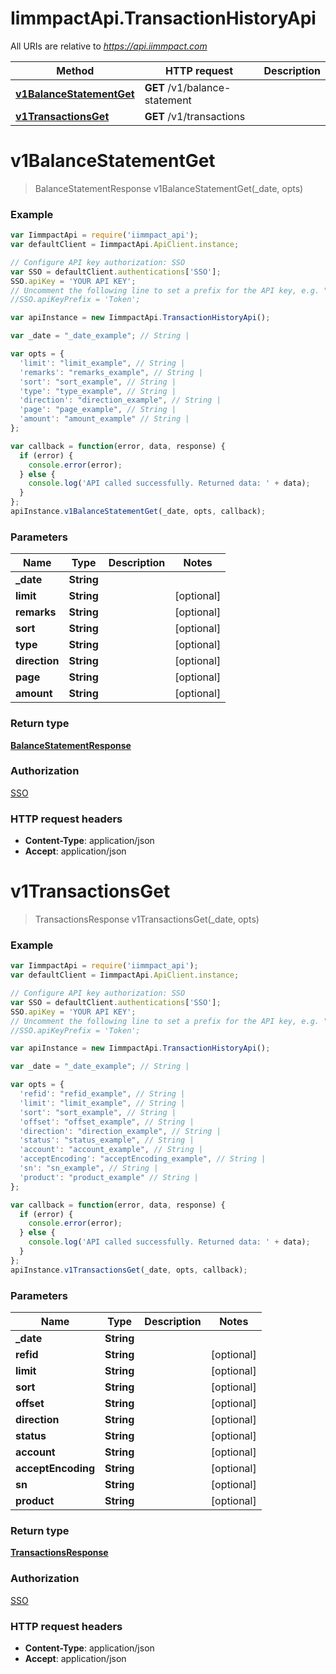 # IimmpactApi.TransactionHistoryApi

All URIs are relative to *https://api.iimmpact.com*

Method | HTTP request | Description
------------- | ------------- | -------------
[**v1BalanceStatementGet**](TransactionHistoryApi.md#v1BalanceStatementGet) | **GET** /v1/balance-statement | 
[**v1TransactionsGet**](TransactionHistoryApi.md#v1TransactionsGet) | **GET** /v1/transactions | 


<a name="v1BalanceStatementGet"></a>
# **v1BalanceStatementGet**
> BalanceStatementResponse v1BalanceStatementGet(_date, opts)



### Example
```javascript
var IimmpactApi = require('iimmpact_api');
var defaultClient = IimmpactApi.ApiClient.instance;

// Configure API key authorization: SSO
var SSO = defaultClient.authentications['SSO'];
SSO.apiKey = 'YOUR API KEY';
// Uncomment the following line to set a prefix for the API key, e.g. "Token" (defaults to null)
//SSO.apiKeyPrefix = 'Token';

var apiInstance = new IimmpactApi.TransactionHistoryApi();

var _date = "_date_example"; // String | 

var opts = { 
  'limit': "limit_example", // String | 
  'remarks': "remarks_example", // String | 
  'sort': "sort_example", // String | 
  'type': "type_example", // String | 
  'direction': "direction_example", // String | 
  'page': "page_example", // String | 
  'amount': "amount_example" // String | 
};

var callback = function(error, data, response) {
  if (error) {
    console.error(error);
  } else {
    console.log('API called successfully. Returned data: ' + data);
  }
};
apiInstance.v1BalanceStatementGet(_date, opts, callback);
```

### Parameters

Name | Type | Description  | Notes
------------- | ------------- | ------------- | -------------
 **_date** | **String**|  | 
 **limit** | **String**|  | [optional] 
 **remarks** | **String**|  | [optional] 
 **sort** | **String**|  | [optional] 
 **type** | **String**|  | [optional] 
 **direction** | **String**|  | [optional] 
 **page** | **String**|  | [optional] 
 **amount** | **String**|  | [optional] 

### Return type

[**BalanceStatementResponse**](BalanceStatementResponse.md)

### Authorization

[SSO](../README.md#SSO)

### HTTP request headers

 - **Content-Type**: application/json
 - **Accept**: application/json

<a name="v1TransactionsGet"></a>
# **v1TransactionsGet**
> TransactionsResponse v1TransactionsGet(_date, opts)



### Example
```javascript
var IimmpactApi = require('iimmpact_api');
var defaultClient = IimmpactApi.ApiClient.instance;

// Configure API key authorization: SSO
var SSO = defaultClient.authentications['SSO'];
SSO.apiKey = 'YOUR API KEY';
// Uncomment the following line to set a prefix for the API key, e.g. "Token" (defaults to null)
//SSO.apiKeyPrefix = 'Token';

var apiInstance = new IimmpactApi.TransactionHistoryApi();

var _date = "_date_example"; // String | 

var opts = { 
  'refid': "refid_example", // String | 
  'limit': "limit_example", // String | 
  'sort': "sort_example", // String | 
  'offset': "offset_example", // String | 
  'direction': "direction_example", // String | 
  'status': "status_example", // String | 
  'account': "account_example", // String | 
  'acceptEncoding': "acceptEncoding_example", // String | 
  'sn': "sn_example", // String | 
  'product': "product_example" // String | 
};

var callback = function(error, data, response) {
  if (error) {
    console.error(error);
  } else {
    console.log('API called successfully. Returned data: ' + data);
  }
};
apiInstance.v1TransactionsGet(_date, opts, callback);
```

### Parameters

Name | Type | Description  | Notes
------------- | ------------- | ------------- | -------------
 **_date** | **String**|  | 
 **refid** | **String**|  | [optional] 
 **limit** | **String**|  | [optional] 
 **sort** | **String**|  | [optional] 
 **offset** | **String**|  | [optional] 
 **direction** | **String**|  | [optional] 
 **status** | **String**|  | [optional] 
 **account** | **String**|  | [optional] 
 **acceptEncoding** | **String**|  | [optional] 
 **sn** | **String**|  | [optional] 
 **product** | **String**|  | [optional] 

### Return type

[**TransactionsResponse**](TransactionsResponse.md)

### Authorization

[SSO](../README.md#SSO)

### HTTP request headers

 - **Content-Type**: application/json
 - **Accept**: application/json

